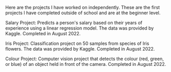 Here are the projects I have worked on independently. These are the first projects I have completed outside of school and are at the beginner level.

Salary Project:
  Predicts a person's salary based on their years of experience using a linear regression model. The data was provided by Kaggle. Completed in August 2022.
  
Iris Project:
  Classification project on 50 samples from species of Iris flowers. The data was provided by Kaggle. Completed in August 2022.
  
Colour Project:
  Computer vision project that detects the colour (red, green, or blue) of an object held in front of the camera. Completed in August 2022.
